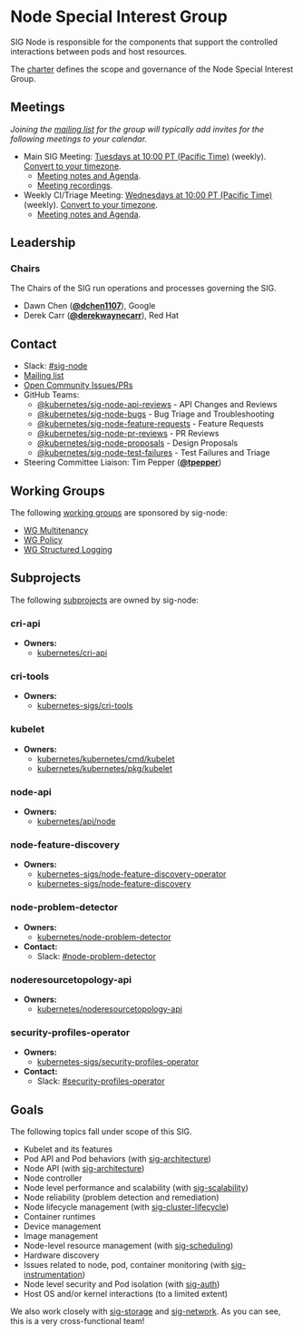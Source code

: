 <!---
This is an autogenerated file!

Please do not edit this file directly, but instead make changes to the
sigs.yaml file in the project root.

To understand how this file is generated, see https://git.k8s.io/community/generator/README.md
--->
# Node Special Interest Group

SIG Node is responsible for the components that support the controlled interactions between pods and host resources.

The [charter](charter.md) defines the scope and governance of the Node Special Interest Group.

## Meetings
*Joining the [mailing list](https://groups.google.com/forum/#!forum/kubernetes-sig-node) for the group will typically add invites for the following meetings to your calendar.*
* Main SIG Meeting: [Tuesdays at 10:00 PT (Pacific Time)](https://zoom.us/j/4799874685) (weekly). [Convert to your timezone](http://www.thetimezoneconverter.com/?t=10:00&tz=PT%20%28Pacific%20Time%29).
  * [Meeting notes and Agenda](https://docs.google.com/document/d/1Ne57gvidMEWXR70OxxnRkYquAoMpt56o75oZtg-OeBg/edit?usp=sharing).
  * [Meeting recordings](https://www.youtube.com/playlist?list=PL69nYSiGNLP1wJPj5DYWXjiArF-MJ5fNG).
* Weekly CI/Triage Meeting: [Wednesdays at 10:00 PT (Pacific Time)](https://zoom.us/j/4799874685) (weekly). [Convert to your timezone](http://www.thetimezoneconverter.com/?t=10:00&tz=PT%20%28Pacific%20Time%29).
  * [Meeting notes and Agenda](https://docs.google.com/document/d/1fb-ugvgdSVIkkuJ388_nhp2pBTy_4HEVg5848Xy7n5U/edit).

## Leadership

### Chairs
The Chairs of the SIG run operations and processes governing the SIG.

* Dawn Chen (**[@dchen1107](https://github.com/dchen1107)**), Google
* Derek Carr (**[@derekwaynecarr](https://github.com/derekwaynecarr)**), Red Hat

## Contact
- Slack: [#sig-node](https://kubernetes.slack.com/messages/sig-node)
- [Mailing list](https://groups.google.com/forum/#!forum/kubernetes-sig-node)
- [Open Community Issues/PRs](https://github.com/kubernetes/community/labels/sig%2Fnode)
- GitHub Teams:
    - [@kubernetes/sig-node-api-reviews](https://github.com/orgs/kubernetes/teams/sig-node-api-reviews) - API Changes and Reviews
    - [@kubernetes/sig-node-bugs](https://github.com/orgs/kubernetes/teams/sig-node-bugs) - Bug Triage and Troubleshooting
    - [@kubernetes/sig-node-feature-requests](https://github.com/orgs/kubernetes/teams/sig-node-feature-requests) - Feature Requests
    - [@kubernetes/sig-node-pr-reviews](https://github.com/orgs/kubernetes/teams/sig-node-pr-reviews) - PR Reviews
    - [@kubernetes/sig-node-proposals](https://github.com/orgs/kubernetes/teams/sig-node-proposals) - Design Proposals
    - [@kubernetes/sig-node-test-failures](https://github.com/orgs/kubernetes/teams/sig-node-test-failures) - Test Failures and Triage
- Steering Committee Liaison: Tim Pepper (**[@tpepper](https://github.com/tpepper)**)

## Working Groups

The following [working groups][working-group-definition] are sponsored by sig-node:
* [WG Multitenancy](/wg-multitenancy)
* [WG Policy](/wg-policy)
* [WG Structured Logging](/wg-structured-logging)


## Subprojects

The following [subprojects][subproject-definition] are owned by sig-node:
### cri-api
- **Owners:**
  - [kubernetes/cri-api](https://github.com/kubernetes/cri-api/blob/master/OWNERS)
### cri-tools
- **Owners:**
  - [kubernetes-sigs/cri-tools](https://github.com/kubernetes-sigs/cri-tools/blob/master/OWNERS)
### kubelet
- **Owners:**
  - [kubernetes/kubernetes/cmd/kubelet](https://github.com/kubernetes/kubernetes/blob/master/cmd/kubelet/OWNERS)
  - [kubernetes/kubernetes/pkg/kubelet](https://github.com/kubernetes/kubernetes/blob/master/pkg/kubelet/OWNERS)
### node-api
- **Owners:**
  - [kubernetes/api/node](https://github.com/kubernetes/api/blob/master/node/OWNERS)
### node-feature-discovery
- **Owners:**
  - [kubernetes-sigs/node-feature-discovery-operator](https://github.com/kubernetes-sigs/node-feature-discovery-operator/blob/master/OWNERS)
  - [kubernetes-sigs/node-feature-discovery](https://github.com/kubernetes-sigs/node-feature-discovery/blob/master/OWNERS)
### node-problem-detector
- **Owners:**
  - [kubernetes/node-problem-detector](https://github.com/kubernetes/node-problem-detector/blob/master/OWNERS)
- **Contact:**
  - Slack: [#node-problem-detector](https://kubernetes.slack.com/messages/node-problem-detector)
### noderesourcetopology-api
- **Owners:**
  - [kubernetes/noderesourcetopology-api](https://github.com/kubernetes/noderesourcetopology-api/blob/master/OWNERS)
### security-profiles-operator
- **Owners:**
  - [kubernetes-sigs/security-profiles-operator](https://github.com/kubernetes-sigs/security-profiles-operator/blob/master/OWNERS)
- **Contact:**
  - Slack: [#security-profiles-operator](https://kubernetes.slack.com/messages/security-profiles-operator)

[subproject-definition]: https://github.com/kubernetes/community/blob/master/governance.md#subprojects
[working-group-definition]: https://github.com/kubernetes/community/blob/master/governance.md#working-groups
<!-- BEGIN CUSTOM CONTENT -->
## Goals

The following topics fall under scope of this SIG.

- Kubelet and its features
- Pod API and Pod behaviors (with [sig-architecture](../sig-architecture))
- Node API (with [sig-architecture](../sig-architecture))
- Node controller
- Node level performance and scalability (with [sig-scalability](../sig-scalability))
- Node reliability (problem detection and remediation)
- Node lifecycle management (with [sig-cluster-lifecycle](../sig-cluster-lifecycle))
- Container runtimes
- Device management
- Image management
- Node-level resource management (with [sig-scheduling](../sig-scheduling))
- Hardware discovery
- Issues related to node, pod, container monitoring (with [sig-instrumentation](../sig-instrumentation))
- Node level security and Pod isolation (with [sig-auth](../sig-auth))
- Host OS and/or kernel interactions (to a limited extent)

We also work closely with [sig-storage](../sig-storage) and [sig-network](../sig-network). As you can see, this is a very cross-functional team!
<!-- END CUSTOM CONTENT -->

